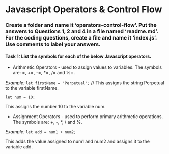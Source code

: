 # Javascript Operators & Control Flow

### Create a folder and name it ‘operators-control-flow’. Put the answers to Questions 1, 2 and 4 in a file named ‘readme.md’. For the coding questions, create a file and name it ‘index.js’. Use comments to label your answers.

#### Task 1: List the symbols for each of the below Javascript operators.

-   Arithmetic Operators - used to assign values to variables.
The symbols are: =, +=, -=, *=, /= and %=.

*Example:*
`let firstName = "Perpetual";`  // This assigns the string Perpetual to the variable firstName.

`let num = 10;` 

This assigns the number 10 to the variable num.


-   Assignment Operators - used to perform primary arithmetic operations.
The symbols are: +, -, *, / and %.

*Example:*
`let add = num1 + num2;` 

This adds the value assigned to num1 and num2 and assigns it to the variable add.



